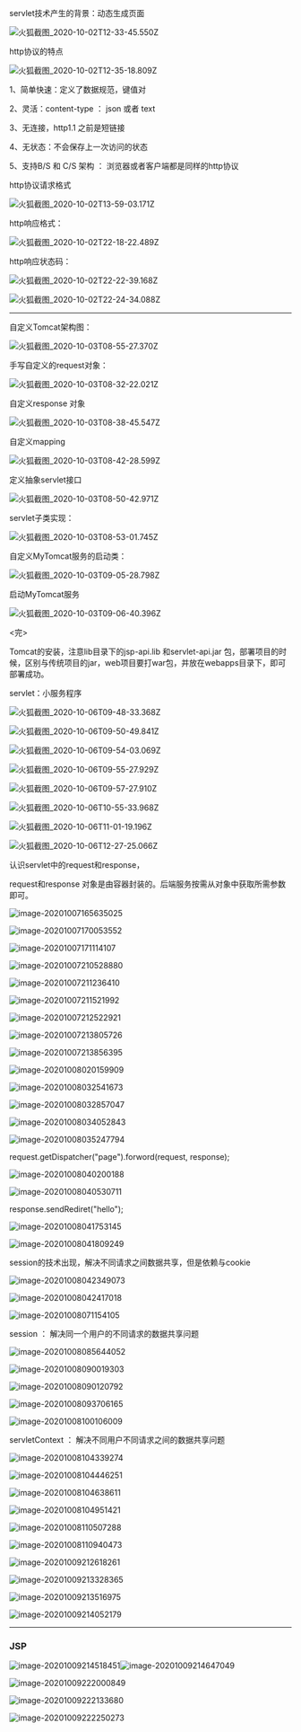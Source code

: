 servlet技术产生的背景：动态生成页面

![火狐截图_2020-10-02T12-33-45.550Z](笔记.assets/火狐截图_2020-10-02T12-33-45.550Z.png)

http协议的特点

![火狐截图_2020-10-02T12-35-18.809Z](笔记.assets/火狐截图_2020-10-02T12-35-18.809Z.png)

1、简单快速：定义了数据规范，键值对

2、灵活：content-type ： json  或者  text

3、无连接，http1.1  之前是短链接

4、无状态：不会保存上一次访问的状态

5、支持B/S 和 C/S 架构 ： 浏览器或者客户端都是同样的http协议



http协议请求格式

![火狐截图_2020-10-02T13-59-03.171Z](笔记.assets/火狐截图_2020-10-02T13-59-03.171Z.png)



http响应格式：

![火狐截图_2020-10-02T22-18-22.489Z](笔记.assets/火狐截图_2020-10-02T22-18-22.489Z.png)



http响应状态码：

![火狐截图_2020-10-02T22-22-39.168Z](笔记.assets/火狐截图_2020-10-02T22-22-39.168Z.png)

![火狐截图_2020-10-02T22-24-34.088Z](笔记.assets/火狐截图_2020-10-02T22-24-34.088Z.png)

---



自定义Tomcat架构图：

![火狐截图_2020-10-03T08-55-27.370Z](笔记.assets/火狐截图_2020-10-03T08-55-27.370Z.png)



手写自定义的request对象：

![火狐截图_2020-10-03T08-32-22.021Z](笔记.assets/火狐截图_2020-10-03T08-32-22.021Z.png)

自定义response 对象

![火狐截图_2020-10-03T08-38-45.547Z](笔记.assets/火狐截图_2020-10-03T08-38-45.547Z.png)

自定义mapping

![火狐截图_2020-10-03T08-42-28.599Z](笔记.assets/火狐截图_2020-10-03T08-42-28.599Z.png)

定义抽象servlet接口

![火狐截图_2020-10-03T08-50-42.971Z](笔记.assets/火狐截图_2020-10-03T08-50-42.971Z.png)

servlet子类实现：

![火狐截图_2020-10-03T08-53-01.745Z](笔记.assets/火狐截图_2020-10-03T08-53-01.745Z.png)

自定义MyTomcat服务的启动类：

![火狐截图_2020-10-03T09-05-28.798Z](笔记.assets/火狐截图_2020-10-03T09-05-28.798Z.png)

启动MyTomcat服务

![火狐截图_2020-10-03T09-06-40.396Z](笔记.assets/火狐截图_2020-10-03T09-06-40.396Z.png)



<完>

Tomcat的安装，注意lib目录下的jsp-api.lib 和servlet-api.jar 包，部署项目的时候，区别与传统项目的jar，web项目要打war包，并放在webapps目录下，即可部署成功。



servlet：小服务程序



![火狐截图_2020-10-06T09-48-33.368Z](笔记.assets/火狐截图_2020-10-06T09-48-33.368Z.png)

![火狐截图_2020-10-06T09-50-49.841Z](笔记.assets/火狐截图_2020-10-06T09-50-49.841Z.png)



![火狐截图_2020-10-06T09-54-03.069Z](笔记.assets/火狐截图_2020-10-06T09-54-03.069Z.png)

![火狐截图_2020-10-06T09-55-27.929Z](笔记.assets/火狐截图_2020-10-06T09-55-27.929Z.png)





![火狐截图_2020-10-06T09-57-27.910Z](笔记.assets/火狐截图_2020-10-06T09-57-27.910Z.png)

![火狐截图_2020-10-06T10-55-33.968Z](笔记.assets/火狐截图_2020-10-06T10-55-33.968Z.png)





![火狐截图_2020-10-06T11-01-19.196Z](笔记.assets/火狐截图_2020-10-06T11-01-19.196Z.png)





![火狐截图_2020-10-06T12-27-25.066Z](笔记.assets/火狐截图_2020-10-06T12-27-25.066Z.png)



认识servlet中的request和response，

request和response 对象是由容器封装的。后端服务按需从对象中获取所需参数即可。

![image-20201007165635025](笔记.assets/image-20201007165635025.png)

![image-20201007170053552](笔记.assets/image-20201007170053552.png)



![image-20201007171114107](笔记.assets/image-20201007171114107.png)

![image-20201007210528880](笔记.assets/image-20201007210528880.png)



![image-20201007211236410](笔记.assets/image-20201007211236410.png)



![image-20201007211521992](笔记.assets/image-20201007211521992.png)



![image-20201007212522921](笔记.assets/image-20201007212522921.png)



![image-20201007213805726](笔记.assets/image-20201007213805726.png)



![image-20201007213856395](笔记.assets/image-20201007213856395.png)

![image-20201008020159909](笔记.assets/image-20201008020159909.png)





![image-20201008032541673](笔记.assets/image-20201008032541673.png)

![image-20201008032857047](笔记.assets/image-20201008032857047.png)



![image-20201008034052843](笔记.assets/image-20201008034052843.png)



![image-20201008035247794](笔记.assets/image-20201008035247794.png)

request.getDispatcher("page").forword(request, response);



![image-20201008040200188](笔记.assets/image-20201008040200188.png)



![image-20201008040530711](笔记.assets/image-20201008040530711.png)

response.sendRediret("hello");



![image-20201008041753145](笔记.assets/image-20201008041753145.png)



![image-20201008041809249](笔记.assets/image-20201008041809249.png)



session的技术出现，解决不同请求之间数据共享，但是依赖与cookie

![image-20201008042349073](笔记.assets/image-20201008042349073.png)

![image-20201008042417018](笔记.assets/image-20201008042417018.png)



![image-20201008071154105](笔记.assets/image-20201008071154105.png)



session ： 解决同一个用户的不同请求的数据共享问题

![image-20201008085644052](笔记.assets/image-20201008085644052.png) 



![image-20201008090019303](笔记.assets/image-20201008090019303.png)

![image-20201008090120792](笔记.assets/image-20201008090120792.png)



![image-20201008093706165](笔记.assets/image-20201008093706165.png)

![image-20201008100106009](笔记.assets/image-20201008100106009.png)



servletContext ： 解决不同用户不同请求之间的数据共享问题

![image-20201008104339274](笔记.assets/image-20201008104339274.png)

![image-20201008104446251](笔记.assets/image-20201008104446251.png)

![image-20201008104638611](笔记.assets/image-20201008104638611.png)

![image-20201008104951421](笔记.assets/image-20201008104951421.png)

![image-20201008110507288](笔记.assets/image-20201008110507288.png)

![image-20201008110940473](笔记.assets/image-20201008110940473.png)

![image-20201009212618261](笔记.assets/image-20201009212618261.png)

![image-20201009213328365](笔记.assets/image-20201009213328365.png)

![image-20201009213516975](笔记.assets/image-20201009213516975.png)

![image-20201009214052179](笔记.assets/image-20201009214052179.png)



---

### JSP

![image-20201009214518451](笔记.assets/image-20201009214518451.png)![image-20201009214647049](笔记.assets/image-20201009214647049.png)

![image-20201009222000849](笔记.assets/image-20201009222000849.png)

![image-20201009222133680](笔记.assets/image-20201009222133680.png)

![image-20201009222250273](笔记.assets/image-20201009222250273.png)